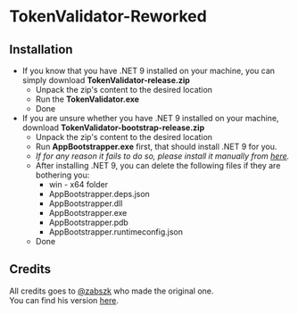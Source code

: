 # TokenValidator-Reworked

## Installation
   - If you know that you have .NET 9 installed on your machine, you can simply download **TokenValidator-release.zip**
        - Unpack the zip's content to the desired location
        - Run the **TokenValidator.exe**
        - Done
   - If you are unsure whether you have .NET 9 installed on your machine, download **TokenValidator-bootstrap-release.zip**
      - Unpack the zip's content to the desired location    
      - Run **AppBootstrapper.exe** first, that should install .NET 9 for you. 
      - *If for any reason it fails to do so, please install it manually from [here](https://dotnet.microsoft.com/en-us/download/dotnet/thank-you/sdk-9.0.200-windows-x64-installer).*
      - After installing .NET 9, you can delete the following files if they are bothering you:
         - win - x64 folder
         - AppBootstrapper.deps.json
         - AppBootstrapper.dll
         - AppBootstrapper.exe
         - AppBootstrapper.pdb
         - AppBootstrapper.runtimeconfig.json
       - Done    

## Credits

All credits goes to [@zabszk](https://github.com/zabszk) who made the original one.  
You can find his version [here](https://github.com/zabszk/SCPSL-Token-Validator).

